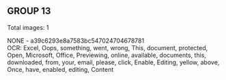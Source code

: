 ## GROUP 13
Total images: 1  

NONE - a39c6293e8a7583bc547024704678781  
OCR: Excel, Oops, something, went, wrong, This, document, protected, Open, Microsoft, Office, Previewing, online, available, documents, this, downloaded, from, your, email, please, click, Enable, Editing, yellow, above, Once, have, enabled, editing, Content  

